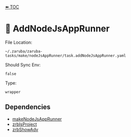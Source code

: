 [⬅️ TOC](../README.md)

# 🐸 AddNodeJsAppRunner

File Location:

    ~/.zaruba/zaruba-tasks/make/nodeJsAppRunner/task.addNodeJsAppRunner.yaml

Should Sync Env:

    false

Type:

    wrapper


## Dependencies

* [makeNodeJsAppRunner](makeNodeJsAppRunner.md)
* [zrbIsProject](zrbIsProject.md)
* [zrbShowAdv](zrbShowAdv.md)